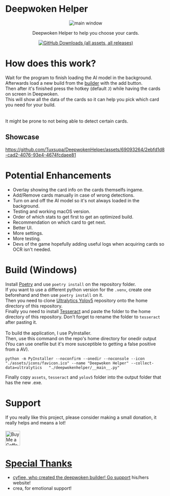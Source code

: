 # Deepwoken Helper

<div align="center">
  <img src="https://github.com/Tuxsupa/DeepwokenHelper/assets/69093264/9039ed81-6bea-4725-a169-d0d2d799c248" alt="main window">
  <p>
    Deepwoken Helper to help you choose your cards.
  </p>
  <a href="https://github.com/Tuxsupa/DeepwokenHelper/releases"><img alt="GitHub Downloads (all assets, all releases)" src="https://img.shields.io/github/downloads/Tuxsupa/DeepwokenHelper/total?label=Downloads&color=green"></a>
</div>

# How does this work?
Wait for the program to finish loading the AI model in the background.\
Afterwards load a new build from the [builder](https://deepwoken.co/) with the add button.\
Then after it's finished press the hotkey (default `J`) while having the cards on screen in Deepwoken.\
This will show all the data of the cards so it can help you pick which card you need for your build.\
\
\
It might be prone to not being able to detect certain cards.

## Showcase
https://github.com/Tuxsupa/DeepwokenHelper/assets/69093264/2ebfd1d8-cad2-4076-93e4-4674fcdaee81

# Potential Enhancements
- Overlay showing the card info on the cards themselfs ingame.
- Add/Remove cards manually in case of wrong detections.
- Turn on and off the AI model so it's not always loaded in the background.
- Testing and working macOS version.
- Order of which stats to get first to get an optimized build.
- Recommendation on which card to get next.
- Better UI.
- More settings.
- More testing.
- Devs of the game hopefully adding useful logs when acquiring cards so OCR isn't needed.

# Build (Windows)
Install [Poetry](https://python-poetry.org/docs/#installation) and use `poetry install` on the repository folder.\
If you want to use a different python version for the `.venv`, create one beforehand and then use `poetry install` on it.\
Then you need to clone [Ultralytics Yolov5](https://github.com/ultralytics/yolov5) repository onto the home directory of this repository.\
Finally you need to install [Tesseract](https://github.com/UB-Mannheim/tesseract/wiki) and paste the folder to the home directory of this repository. Don't forget to rename the folder to `tesseract` after pasting it.
\
\
To build the application, I use PyInstaller.\
Then, use this command on the repo's home directory for onedir output (You can use onefile but it's more susceptible to getting a false positive from a AV).
```
python -m PyInstaller --noconfirm --onedir --noconsole --icon "./assets/icons/favicon.ico" --name "Deepwoken Helper" --collect-data=ultralytics   "./deepwokenhelper/__main__.py"
```
Finally copy `assets`, `tesseract` and `yolov5` folder into the output folder that has the new .exe.

# Support
If you really like this project, please consider making a small donation, it really helps and means a lot!
\
\
<a href='https://ko-fi.com/tuxsuper' target='_blank'><img height='35' style='border:0px;height:46px;' src='https://az743702.vo.msecnd.net/cdn/kofi3.png?v=0' border='0' alt='Buy Me a Coffee at ko-fi.com' />

# Special Thanks

- cyfiee, who created the deepwoken builder! Go [support](https://deepwoken.co/support) his/hers website!
- crea, for emotional support!
